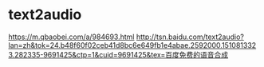# text2audio
https://m.qbaobei.com/a/984693.html
http://tsn.baidu.com/text2audio?lan=zh&tok=24.b48f60f02ceb41d8bc6e649fb1e4abae.2592000.1510813323.282335-9691425&ctp=1&cuid=9691425&tex=百度免费的语音合成
